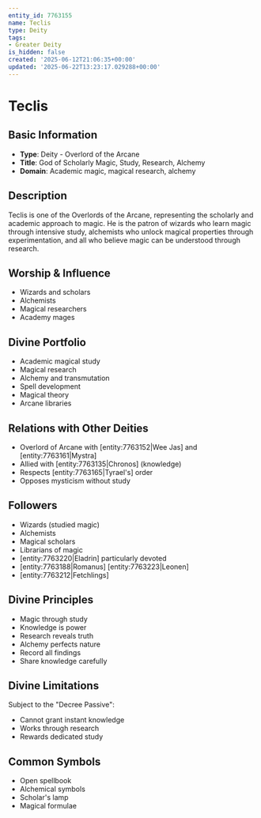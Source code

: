 ```yaml
---
entity_id: 7763155
name: Teclis
type: Deity
tags:
- Greater Deity
is_hidden: false
created: '2025-06-12T21:06:35+00:00'
updated: '2025-06-22T13:23:17.029288+00:00'
---
```


# Teclis

## Basic Information

- **Type**: Deity - Overlord of the Arcane
- **Title**: God of Scholarly Magic, Study, Research, Alchemy
- **Domain**: Academic magic, magical research, alchemy

## Description

Teclis is one of the Overlords of the Arcane, representing the scholarly and academic approach to magic. He is the patron of wizards who learn magic through intensive study, alchemists who unlock magical properties through experimentation, and all who believe magic can be understood through research.

## Worship & Influence

- Wizards and scholars
- Alchemists
- Magical researchers
- Academy mages

## Divine Portfolio

- Academic magical study
- Magical research
- Alchemy and transmutation
- Spell development
- Magical theory
- Arcane libraries

## Relations with Other Deities

- Overlord of Arcane with [entity:7763152|Wee Jas] and [entity:7763161|Mystra]
- Allied with [entity:7763135|Chronos] (knowledge)
- Respects [entity:7763165|Tyrael's] order
- Opposes mysticism without study

## Followers

- Wizards (studied magic)
- Alchemists
- Magical scholars
- Librarians of magic
- [entity:7763220|Eladrin] particularly devoted
- [entity:7763188|Romanus] [entity:7763223|Leonen]
- [entity:7763212|Fetchlings]

## Divine Principles

- Magic through study
- Knowledge is power
- Research reveals truth
- Alchemy perfects nature
- Record all findings
- Share knowledge carefully

## Divine Limitations

Subject to the "Decree Passive":

- Cannot grant instant knowledge
- Works through research
- Rewards dedicated study

## Common Symbols

- Open spellbook
- Alchemical symbols
- Scholar's lamp
- Magical formulae